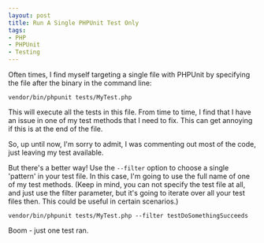 ```yaml
---
layout: post
title: Run A Single PHPUnit Test Only
tags:
- PHP
- PHPUnit
- Testing
---
```

Often times, I find myself targeting a single file with PHPUnit by specifying the file after the binary in the command line:

`vendor/bin/phpunit tests/MyTest.php`

This will execute all the tests in this file.  From time to time, I find that I have an issue in one of my test methods that I need to fix.  This can get annoying if this is at the end of the file.

So, up until now, I'm sorry to admit, I was commenting out most of the code, just leaving my test available.

But there's a better way!  Use the `--filter` option to choose a single 'pattern' in your test file.  In this case, I'm going to use the full name of one of my test methods.  (Keep in mind, you can not specify the test file at all, and just use the filter parameter, but it's going to iterate over all your test files then.  This could be useful in certain scenarios.)

`vendor/bin/phpunit tests/MyTest.php --filter testDoSomethingSucceeds`

Boom - just one test ran.